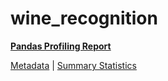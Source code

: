 # wine_recognition

[**Pandas Profiling Report**](https://epistasislab.github.io/pmlb/profile/wine_recognition.html)

[Metadata](metadata.yaml) | [Summary Statistics](summary_stats.tsv)

